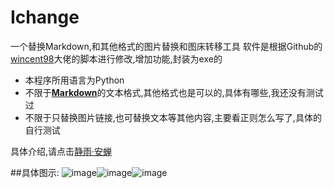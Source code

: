 # Ichange
一个替换Markdown,和其他格式的图片替换和图床转移工具
软件是根据Github的[wincent98](https://github.com/wincent98/Picaway)大佬的脚本进行修改,增加功能,封装为exe的
* 本程序所用语言为Python
* 不限于[**Markdown**](https://markdown.com.cn/basic-syntax/)的文本格式,其他格式也是可以的,具体有哪些,我还没有测试过
* 不限于只替换图片链接,也可替换文本等其他内容,主要看正则怎么写了,具体的自行测试

具体介绍,请点击[静雨·安蝉](https://blog.kwxos.top/)

##具体图示:
![image](https://github.com/kwxos/Ichange/assets/102129419/6c7e954a-222e-45e9-835e-56d0a6a9d056)![image](https://github.com/kwxos/Ichange/assets/102129419/857deea6-d3aa-432a-899d-7132c3805aea)![image](https://github.com/kwxos/Ichange/assets/102129419/fe9b3910-e535-46b4-b860-63b31a90babb)
